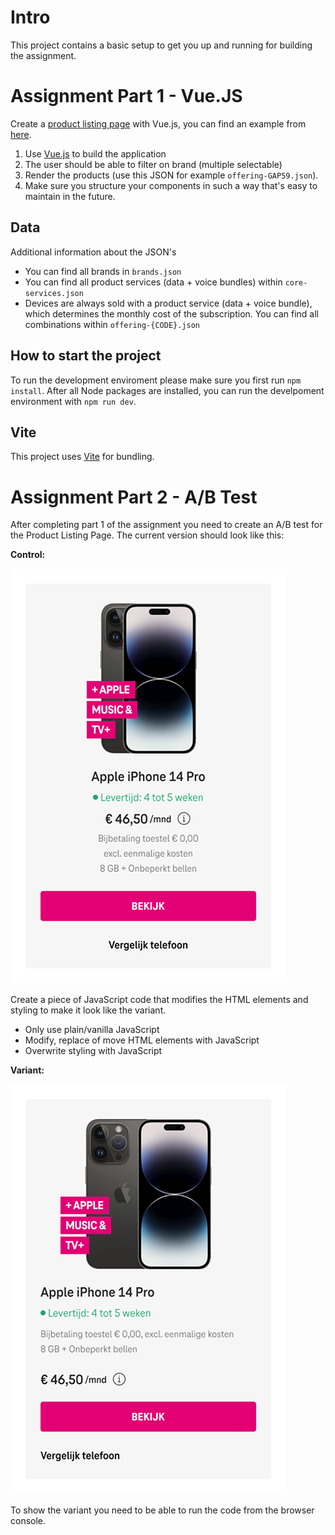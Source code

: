 # Intro

This project contains a basic setup to get you up and running for building the assignment. 

# Assignment Part 1 - Vue.JS

Create a [product listing page](https://www.t-mobile.nl/shop/alle-telefoons?ch=es&cc=con&sc=acq) with Vue.js, you can find an example from [here](https://www.t-mobile.nl/shop/alle-telefoons?ch=es&cc=con&sc=acq).

1. Use [Vue.js](https://vuejs.org/) to build the application
2. The user should be able to filter on brand (multiple selectable)
3. Render the products (use this JSON for example `offering-GAP59.json`).
4. Make sure you structure your components in such a way that's easy to maintain in the future.

## Data

Additional information about the JSON's

- You can find all brands in `brands.json`
- You can find all product services (data + voice bundles) within `core-services.json`
- Devices are always sold with a product service (data + voice bundle), which determines the monthly cost of the subscription. You can find all combinations within `offering-{CODE}.json`

## How to start the project

To run the development enviroment please make sure you first run `npm install`. After all Node packages are installed, you can run the develpoment environment with `npm run dev`.

## Vite

This project uses [Vite](https://vitejs.dev/) for bundling.

# Assignment Part 2 - A/B Test

After completing part 1 of the assignment you need to create an A/B test for the Product Listing Page. The current version should look like this:

**Control:**

![Control Version](ab-test-control.png)

Create a piece of JavaScript code that modifies the HTML elements and styling to make it look like the variant.

- Only use plain/vanilla JavaScript 
- Modify, replace of move HTML elements with JavaScript
- Overwrite styling with JavaScript

**Variant:**

![Variant Version](ab-test-variant.png)

To show the variant you need to be able to run the code from the browser console.